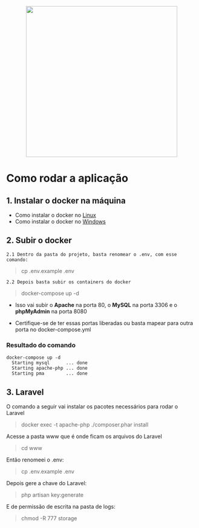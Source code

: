 <p align="center"><img src="https://res.cloudinary.com/dtfbvvkyp/image/upload/v1566331377/laravel-logolockup-cmyk-red.svg" width="400"></p>

# Como rodar a aplicação

## 1. Instalar o docker na máquina

- Como instalar o docker no [Linux](https://runnable.com/docker/install-docker-on-linux)
- Como instalar o docker no [Windows](https://docs.docker.com/get-docker/)

## 2. Subir o docker
    2.1 Dentro da pasta do projeto, basta renomear o .env, com esse comando:
> cp .env.example .env

    2.2 Depois basta subir os containers do docker

> docker-compose up -d
- Isso vai subir o **Apache** na porta 80, o **MySQL** na porta 3306 e o **phpMyAdmin** na porta 8080

- Certifique-se de ter essas portas liberadas ou basta mapear para outra porta no docker-compose.yml

### Resultado do comando
```
docker-compose up -d
  Starting mysql      ... done
  Starting apache-php ... done
  Starting pma        ... done
```
## 3. Laravel
O comando a seguir vai instalar os pacotes necessários para rodar o Laravel

> docker exec -t apache-php ./composer.phar install

Acesse a pasta www que é onde ficam os arquivos do Laravel
> cd www

Então renomeei o .env:
> cp .env.example .env

Depois gere a chave do Laravel:
> php artisan key:generate

E de permissão de escrita na pasta de logs:
> chmod -R 777 storage
